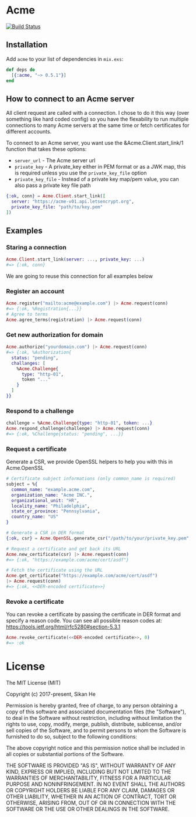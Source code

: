 # Acme
[![Build Status](https://semaphoreci.com/api/v1/sikanhe/acme/branches/master/badge.svg)](https://semaphoreci.com/sikanhe/acme)
## Installation

Add `acme` to your list of dependencies in `mix.exs`:

```elixir
def deps do
  [{:acme, "~> 0.5.1"}]
end
```

## How to connect to an Acme server

All client request are called with a connection. I chose to do it this
way (over something like hard coded config) so you have the flexability
to run multiple connections to many Acme servers at the same time or fetch
certificates for different accounts.

To connect to an Acme server, you want use the &Acme.Client.start_link/1 function
that takes these options:

  * `server_url` - The Acme server url
  * `private_key` - A private_key either in PEM format or as a JWK map, this is
  required unless you use the `private_key_file` option
  * `private_key_file` - Instead of a private key map/pem value, you can also pass
  a private key file path

```elixir
{:ok, conn} = Acme.Client.start_link([
  server: "https://acme-v01.api.letsencrypt.org",
  private_key_file: "path/to/key.pem"
])
```

## Examples

### Staring a connection
```elixir
Acme.Client.start_link(server: ..., private_key: ...)
#=> {:ok, conn}
```

We are going to reuse this connection for all examples below

### Register an account
```elixir
Acme.register("mailto:acme@example.com") |> Acme.request(conn)
#=> {:ok, %Registration{...}}
# Agree to terms
Acme.agree_terms(registration) |> Acme.request(conn)
```

### Get new authorization for domain
```elixir
Acme.authorize("yourdomain.com") |> Acme.request(conn)
#=> {:ok, %Authorization{
  status: "pending",
  challanges: [
    %Acme.Challenge{
      type: "http-01",
      token "..."
    }
  ]
}}
```

### Respond to a challenge
```elixir
challenge = %Acme.Challenge{type: "http-01", token: ...}
Acme.respond_challenge(challenge) |> Acme.request(conn)
#=> {:ok, %Challenge{status: "pending", ...}}
```

### Request a certificate
Generate a CSR, we provide OpenSSL helpers to help you with this
in Acme.OpenSSL

```elixir
# Certificate subject informations (only common_name is required)
subject = %{
  common_name: "example.acme.com",
  organization_name: "Acme INC.",
  organizational_unit: "HR",
  locality_name: "Philadelphia",
  state_or_province: "Pennsylvania",
  country_name: "US"
}

# Generate a CSR in DER format
{:ok, csr} = Acme.OpenSSL.generate_csr("/path/to/your/private_key.pem", subject)

# Request a certificate and get back its URL
Acme.new_certificate(csr) |> Acme.request(conn)
#=> {:ok, "https://example.com/acme/cert/asdf"}

# Fetch the certificate using the URL
Acme.get_certificate("https://example.com/acme/cert/asdf")
|> Acme.request(conn)
#=> {:ok, <<DER-encoded certificate>>}
```

### Revoke a certificate
You can revoke a certificate by passing the certificate in DER format
and specify a reason code.
You can see all possible reason codes at:
https://tools.ietf.org/html/rfc5280#section-5.3.1

```elixir
Acme.revoke_certificate(<<DER-encoded certificate>>, 0)
#=> :ok
```

# License
The MIT License (MIT)

Copyright (c) 2017-present, Sikan He

Permission is hereby granted, free of charge, to any person obtaining a copy of this software and associated documentation files (the "Software"), to deal in the Software without restriction, including without limitation the rights to use, copy, modify, merge, publish, distribute, sublicense, and/or sell copies of the Software, and to permit persons to whom the Software is furnished to do so, subject to the following conditions:

The above copyright notice and this permission notice shall be included in all copies or substantial portions of the Software.

THE SOFTWARE IS PROVIDED "AS IS", WITHOUT WARRANTY OF ANY KIND, EXPRESS OR IMPLIED, INCLUDING BUT NOT LIMITED TO THE WARRANTIES OF MERCHANTABILITY, FITNESS FOR A PARTICULAR PURPOSE AND NONINFRINGEMENT. IN NO EVENT SHALL THE AUTHORS OR COPYRIGHT HOLDERS BE LIABLE FOR ANY CLAIM, DAMAGES OR OTHER LIABILITY, WHETHER IN AN ACTION OF CONTRACT, TORT OR OTHERWISE, ARISING FROM, OUT OF OR IN CONNECTION WITH THE SOFTWARE OR THE USE OR OTHER DEALINGS IN THE SOFTWARE.